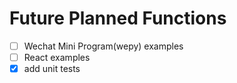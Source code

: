 # Future Planned Functions

- [ ] Wechat Mini Program(wepy) examples
- [ ] React examples
- [x] add unit tests
